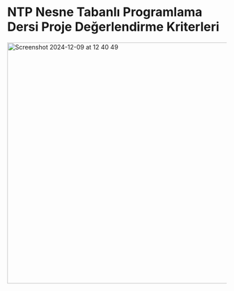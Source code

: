 # NTP Nesne Tabanlı Programlama Dersi Proje Değerlendirme Kriterleri

<img width="554" alt="Screenshot 2024-12-09 at 12 40 49" src="https://github.com/user-attachments/assets/0e6e2653-59ed-4665-addd-d359a10ff2bc">
